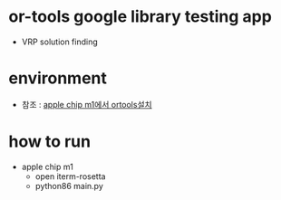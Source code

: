 # or-tools google library testing app
* VRP solution finding
# environment 
* 참조 : [apple chip m1에서 ortools설치](https://dev.to/yulin/how-to-install-google-or-tools-on-apple-m1-arm64-346b)

# how to run
* apple chip m1
  * open iterm-rosetta
  * python86 main.py
